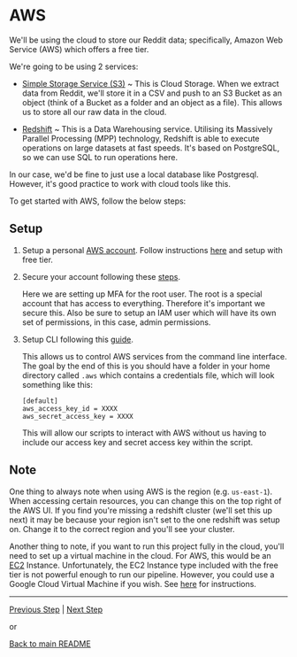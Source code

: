 # AWS

We'll be using the cloud to store our Reddit data; specifically, Amazon Web Service (AWS) which offers a free tier.

We're going to be using 2 services:

* [Simple Storage Service (S3)](https://aws.amazon.com/s3/)  ~ This is Cloud Storage. When we extract data from Reddit, we'll store it in a CSV and push to an S3 Bucket as an object (think of a Bucket as a folder and an object as a file). This allows us to store all our raw data in the cloud.

* [Redshift](https://aws.amazon.com/redshift/) ~ This is a Data Warehousing service. Utilising its Massively Parallel Processing (MPP) technology, Redshift is able to execute operations on large datasets at fast speeds. It's based on PostgreSQL, so we can use SQL to run operations here.

In our case, we'd be fine to just use a local database like Postgresql. However, it's good practice to work with cloud tools like this.

To get started with AWS, follow the below steps:

## Setup

1. Setup a personal [AWS account](https://portal.aws.amazon.com/billing/signup?nc2=h_ct&src=header_signup&redirect_url=https%3A%2F%2Faws.amazon.com%2Fregistration-confirmation#/start). Follow instructions [here](https://aws.amazon.com/getting-started/guides/setup-environment/module-one/) and setup with free tier.

2. Secure your account following these [steps](https://aws.amazon.com/getting-started/guides/setup-environment/module-two/). 

    Here we are setting up MFA for the root user. The root is a special account that has access to everything. Therefore it's important we secure this. Also be sure to setup an IAM user which will have its own set of permissions, in this case, admin permissions.

3. Setup CLI following this [guide](https://aws.amazon.com/getting-started/guides/setup-environment/module-three/). 

    This allows us to control AWS services from the command line interface. The goal by the end of this is you should have a folder in your home directory called `.aws` which contains a credentials file, which will look something like this:

    ```config
    [default]
    aws_access_key_id = XXXX
    aws_secret_access_key = XXXX
    ```

    This will allow our scripts to interact with AWS without us having to include our access key and secret access key within the script.

## Note

One thing to always note when using AWS is the region (e.g. `us-east-1`). When accessing certain resources, you can change this on the top right of the AWS UI. If you find you're missing a redshift cluster (we'll set this up next) it may be because your region isn't set to the one redshift was setup on. Change it to the correct region and you'll see your cluster.

Another thing to note, if you want to run this project fully in the cloud, you'll need to set up a virtual machine in the cloud. For AWS, this would be an [EC2](https://aws.amazon.com/ec2/instance-types/) Instance. Unfortunately, the EC2 Instance type included with the free tier is not powerful enough to run our pipeline. However, you could use a Google Cloud Virtual Machine if you wish. See [here](https://www.youtube.com/watch?v=ae-CV2KfoN0&list=PL3MmuxUbc_hJed7dXYoJw8DoCuVHhGEQb&index=12) for instructions.

---

[Previous Step](reddit.md) | [Next Step](setup_infrastructure.md)

or

[Back to main README](../README.md)

